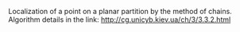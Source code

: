 Localization of a point on a planar partition by the method of chains.
Algorithm details in the link: http://cg.unicyb.kiev.ua/ch/3/3.3.2.html
